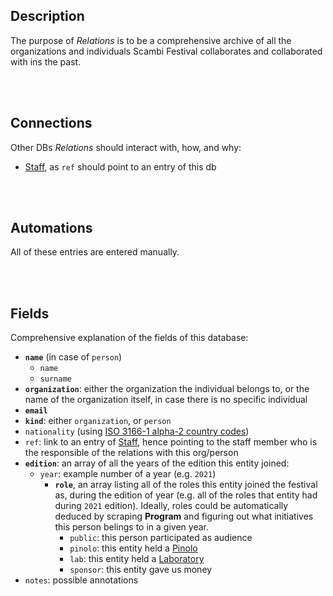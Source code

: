 ## Description

The purpose of *Relations* is to be a comprehensive archive of all the organizations and individuals Scambi Festival collaborates and collaborated with ins the past.

<br>
<br>

## Connections

Other DBs *Relations* should interact with, how, and why:

- [Staff], as `ref` should point to an entry of this db

<br>
<br>

## Automations

All of these entries are entered manually.

<br>
<br>

## Fields

Comprehensive explanation of the fields of this database:

- **`name`** (in case of `person`)
  - `name`
  - `surname`
- **`organization`**: either the organization the individual belongs to, or the name of the organization itself, in case there is no specific individual
- **`email`**
- **`kind`**: either `organization`, or `person`
- `nationality` (using [ISO 3166-1 alpha-2 country codes](https://en.wikipedia.org/wiki/ISO_3166-1_alpha-2 'ISO 3166-1 alpha-2 on Wikipedia'))
- `ref`: link to an entry of [Staff](Staff.md), hence pointing to the staff member who is the responsible of the relations with this org/person
- **`edition`**: an array of all the years of the edition this entity joined:
	- `year`: example number of a year (e.g. `2021`)
		- **`role`**, an array listing all of the roles this entity joined the festival as, during the edition of year (e.g. all of the roles that entity had during `2021` edition). Ideally, roles could be automatically deduced by scraping **Program** and figuring out what initiatives this person belings to in a given year.
			- `public`: this person participated as audience
			- `pinolo`: this entity held a [Pinolo](https://scambi.org/pinoli '“Pinoli„ on scambi.org')
			- `lab`: this entity held a [Laboratory](https://scambi.org/laboratorio '“Laboratorio„ on scambi.org')
			- `sponsor`: this entity gave us money
- `notes`: possible annotations

[Relations]: Relations.md
[Program]: Program.md
[Ideas]: Ideas.md
[Libro Soci]: LibroSoci.md
[Staff]: Staff.md
[Dissolvenze]: Dissolvenze.md
[Public]: Public.md
[Newsletter]: Newsletter.md

